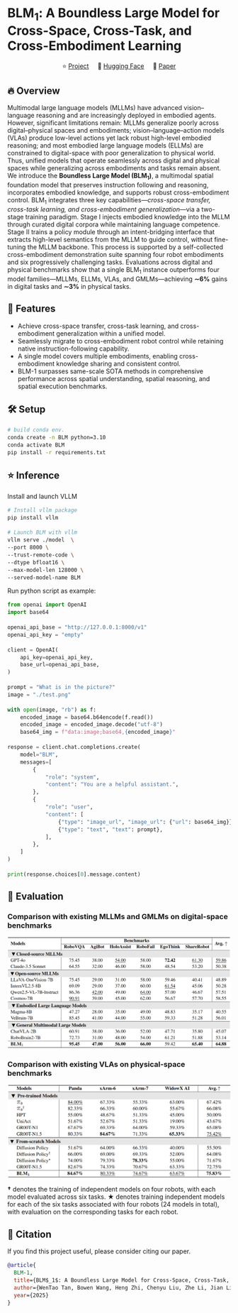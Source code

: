 # BLM<sub>1</sub>: A Boundless Large Model for Cross-Space, Cross-Task, and Cross-Embodiment Learning



<p align="center">
        </a>&nbsp&nbsp⭐️ <a href="https://boundless-large-model.github.io">Project</a></a>&nbsp&nbsp  &nbsp&nbsp🤗 <a href="https://huggingface.co/BLM-Lab/BLM-Inference">Hugging Face</a>&nbsp&nbsp  &nbsp&nbsp📑 <a href="https://github.com/boundless-large-model/BLM-Inference/blob/main/Boundless_Large_Model.pdf">Paper</a>&nbsp&nbsp 
</p>



## 🔥 Overview
Multimodal large language models (MLLMs) have advanced vision–language reasoning and are increasingly deployed in embodied agents. However, significant limitations remain: MLLMs generalize poorly across digital–physical spaces and embodiments; vision–language–action models (VLAs) produce low-level actions yet lack robust high-level embodied reasoning; and most embodied large language models (ELLMs) are constrained to digital-space with poor generalization to physical world. Thus, unified models that operate seamlessly across digital and physical spaces while generalizing across embodiments and tasks remain absent. We introduce the <b>Boundless Large Model (BLM<sub>1</sub>)</b>, a multimodal spatial foundation model that preserves instruction following and reasoning, incorporates embodied knowledge, and supports robust cross-embodiment control. BLM<sub>1</sub> integrates three key capabilities—<i>cross-space transfer, cross-task learning, and cross-embodiment generalization</i>—via a two-stage training paradigm. Stage I injects embodied knowledge into the MLLM through curated digital corpora while maintaining language competence. Stage II trains a policy module through an intent-bridging interface that extracts high-level semantics from the MLLM to guide control, without fine-tuning the MLLM backbone. This process is supported by a self-collected cross-embodiment demonstration suite spanning four robot embodiments and six progressively challenging tasks. Evaluations across digital and physical benchmarks show that a single BLM<sub>1</sub> instance outperforms four model families—MLLMs, ELLMs, VLAs, and GMLMs—achieving <b>&sim;6%</b> gains in digital tasks and <b>&sim;3%</b> in physical tasks.


## 🚀 Features
- Achieve cross-space transfer, cross-task learning, and cross-embodiment generalization within a unified model.  
- Seamlessly migrate to cross-embodiment robot control while retaining native instruction-following capability.  
- A single model covers multiple embodiments, enabling cross-embodiment knowledge sharing and consistent control.  
- BLM-1 surpasses same-scale SOTA methods in comprehensive performance across spatial understanding, spatial reasoning, and spatial execution benchmarks.  


## 🛠️ Setup 

```bash
# build conda env.
conda create -n BLM python=3.10
conda activate BLM
pip install -r requirements.txt
```

## ⭐️ Inference


Install and launch VLLM
```bash
# Install vllm package
pip install vllm

# Launch BLM with vllm
vllm serve ./model  \
--port 8000 \
--trust-remote-code \
--dtype bfloat16 \
--max-model-len 128000 \
--served-model-name BLM
```

Run python script as example:
```python
from openai import OpenAI
import base64

openai_api_base = "http://127.0.0.1:8000/v1"
openai_api_key = "empty" 

client = OpenAI(
    api_key=openai_api_key,
    base_url=openai_api_base,
)

prompt = "What is in the picture?"
image = "./test.png"

with open(image, "rb") as f:
    encoded_image = base64.b64encode(f.read())
    encoded_image = encoded_image.decode("utf-8")
    base64_img = f"data:image;base64,{encoded_image}"

response = client.chat.completions.create(
    model="BLM",
    messages=[
        {
            "role": "system",
            "content": "You are a helpful assistant.",
        },
        {
            "role": "user",
            "content": [
                {"type": "image_url", "image_url": {"url": base64_img}},
                {"type": "text", "text": prompt},
            ],
        },
    ]
)

print(response.choices[0].message.content)
```


## 🤖 Evaluation

### Comparison with existing MLLMs and GMLMs on digital-space benchmarks
<div align="center">
<img src="images/digital-space.png" />
</div>

### Comparison with existing VLAs on physical-space benchmarks

<div align="center">
<img src="images/vla.png" />
</div>


**†** denotes the training of independent models on four robots, with each model evaluated across six tasks.
**★** denotes training independent models for each of the six tasks associated with four robots (24 models in total), with evaluation on the corresponding tasks for each robot.

## 📑 Citation
If you find this project useful, please consider citing our paper.
```bib
@article{
  BLM-1,
  title={BLM$_1$: A Boundless Large Model for Cross-Space, Cross-Task, and Cross-Embodiment Learning},
  author={WenTao Tan, Bowen Wang, Heng Zhi, Chenyu Liu, Zhe Li, Jian Liu, Zenrong Lin, Yukun Dai, Yipeng Chen, Wenjie Yang, Enci Xie, Hao Xue, Baixu Ji, Chen Xu, Zhibin Wang, Tianshi Wang, Lei Zhu, Heng Tao Shen},
  year={2025}
}
```
